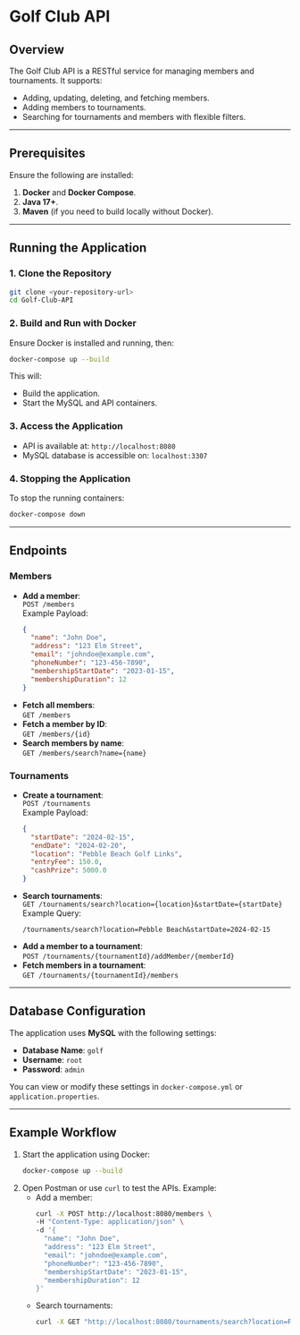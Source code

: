 # Golf Club API

## Overview
The Golf Club API is a RESTful service for managing members and tournaments. It supports:
- Adding, updating, deleting, and fetching members.
- Adding members to tournaments.
- Searching for tournaments and members with flexible filters.

---

## Prerequisites
Ensure the following are installed:
1. **Docker** and **Docker Compose**.
2. **Java 17+**.
3. **Maven** (if you need to build locally without Docker).

---

## Running the Application

### 1. Clone the Repository
```bash
git clone <your-repository-url>
cd Golf-Club-API
```

### 2. Build and Run with Docker
Ensure Docker is installed and running, then:
```bash
docker-compose up --build
```
This will:
- Build the application.
- Start the MySQL and API containers.

### 3. Access the Application
- API is available at: `http://localhost:8080`
- MySQL database is accessible on: `localhost:3307`

### 4. Stopping the Application
To stop the running containers:
```bash
docker-compose down
```

---

## Endpoints

### **Members**
- **Add a member**:  
  `POST /members`  
  Example Payload:
  ```json
  {
    "name": "John Doe",
    "address": "123 Elm Street",
    "email": "johndoe@example.com",
    "phoneNumber": "123-456-7890",
    "membershipStartDate": "2023-01-15",
    "membershipDuration": 12
  }
  ```
- **Fetch all members**:  
  `GET /members`
- **Fetch a member by ID**:  
  `GET /members/{id}`
- **Search members by name**:  
  `GET /members/search?name={name}`  

### **Tournaments**
- **Create a tournament**:  
  `POST /tournaments`  
  Example Payload:
  ```json
  {
    "startDate": "2024-02-15",
    "endDate": "2024-02-20",
    "location": "Pebble Beach Golf Links",
    "entryFee": 150.0,
    "cashPrize": 5000.0
  }
  ```
- **Search tournaments**:  
  `GET /tournaments/search?location={location}&startDate={startDate}`  
  Example Query:
  ```
  /tournaments/search?location=Pebble Beach&startDate=2024-02-15
  ```
- **Add a member to a tournament**:  
  `POST /tournaments/{tournamentId}/addMember/{memberId}`
- **Fetch members in a tournament**:  
  `GET /tournaments/{tournamentId}/members`

---

## Database Configuration
The application uses **MySQL** with the following settings:
- **Database Name**: `golf`
- **Username**: `root`
- **Password**: `admin`

You can view or modify these settings in `docker-compose.yml` or `application.properties`.

---

## Example Workflow
1. Start the application using Docker:
   ```bash
   docker-compose up --build
   ```
2. Open Postman or use `curl` to test the APIs. Example:
   - Add a member:
     ```bash
     curl -X POST http://localhost:8080/members \
     -H "Content-Type: application/json" \
     -d '{
       "name": "John Doe",
       "address": "123 Elm Street",
       "email": "johndoe@example.com",
       "phoneNumber": "123-456-7890",
       "membershipStartDate": "2023-01-15",
       "membershipDuration": 12
     }'
     ```
   - Search tournaments:
     ```bash
     curl -X GET "http://localhost:8080/tournaments/search?location=Pebble Beach&startDate=2024-02-15"
     ```
